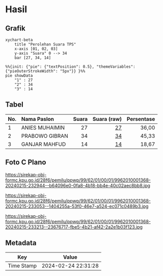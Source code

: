 # Hasil

## Grafik

```mermaid
xychart-beta
    title "Perolehan Suara TPS"
    x-axis [01, 02, 03]
    y-axis "Suara" 0 --> 34
    bar [27, 34, 14]
```

```mermaid
%%{init: {"pie": {"textPosition": 0.5}, "themeVariables": {"pieOuterStrokeWidth": "5px"}} }%%
pie showData
    "1" : 27
    "2" : 34
    "3" : 14
```

## Tabel

| No. | Nama Paslon    | Suara | Suara (raw) | Persentase |
|:--- |:-------------- | -----:| -----------:| ----------:|
| 1   | ANIES MUHAIMIN | 27    | [27][p-1]   | 36,00      |
| 2   | PRABOWO GIBRAN | 34    | [34][p-2]   | 45,33      |
| 3   | GANJAR MAHFUD  | 14    | [14][p-3]   | 18,67      |


[p-1]: https://github.com/gigit-pemilu/pemilu-2024-99-luar-negeri/blob/main/pilpres/hitung-suara/sub/99-luar-negeri/sub/62-kuala-lumpur-malaysia/sub/01-kuala-lumpur-malaysia/sub/0001-kuala-lumpur-malaysia/sub/368-tps-055/sub/paslon-1.txt
[p-2]: https://github.com/gigit-pemilu/pemilu-2024-99-luar-negeri/blob/main/pilpres/hitung-suara/sub/99-luar-negeri/sub/62-kuala-lumpur-malaysia/sub/01-kuala-lumpur-malaysia/sub/0001-kuala-lumpur-malaysia/sub/368-tps-055/sub/paslon-2.txt
[p-3]: https://github.com/gigit-pemilu/pemilu-2024-99-luar-negeri/blob/main/pilpres/hitung-suara/sub/99-luar-negeri/sub/62-kuala-lumpur-malaysia/sub/01-kuala-lumpur-malaysia/sub/0001-kuala-lumpur-malaysia/sub/368-tps-055/sub/paslon-3.txt

## Foto C Plano

https://sirekap-obj-formc.kpu.go.id/28f6/pemilu/ppwp/99/62/01/00/01/9962010001368-20240215-232944--b64096e0-0fa8-4b18-bb4e-40c02aec8bb8.jpg

https://sirekap-obj-formc.kpu.go.id/28f6/pemilu/ppwp/99/62/01/00/01/9962010001368-20240215-233053--1404255a-53f0-46e7-a524-ec071c0489b3.jpg

https://sirekap-obj-formc.kpu.go.id/28f6/pemilu/ppwp/99/62/01/00/01/9962010001368-20240215-233213--23676717-fbe5-4b21-af42-2a2e1b03f123.jpg


## Metadata

| Key        | Value               |
| ---------- | ------------------- |
| Time Stamp | 2024-02-24 22:31:28 |



